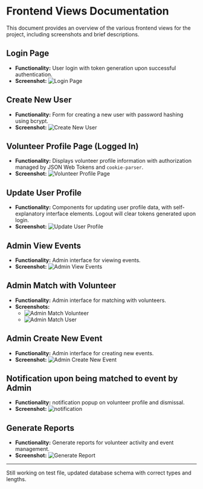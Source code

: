 # Frontend Views Documentation

This document provides an overview of the various frontend views for the project, including screenshots and brief descriptions.

## Login Page

- **Functionality:** User login with token generation upon successful authentication.
- **Screenshot:**
  ![Login Page](https://github.com/user-attachments/assets/04dfea37-874b-4129-ad25-4be77e6d06f1)

## Create New User

- **Functionality:** Form for creating a new user with password hashing using bcrypt.
- **Screenshot:**
  ![Create New User](https://github.com/user-attachments/assets/88643ccd-a9dc-475e-8e7a-d56ef49204a9)

## Volunteer Profile Page (Logged In)

- **Functionality:** Displays volunteer profile information with authorization managed by JSON Web Tokens and `cookie-parser`.
- **Screenshot:**
  ![Volunteer Profile Page](https://github.com/user-attachments/assets/9f8bc68f-0284-48b7-8fa7-2cdca2959b2f)

## Update User Profile

- **Functionality:** Components for updating user profile data, with self-explanatory interface elements. Logout will clear tokens generated upon login.
- **Screenshot:**
  ![Update User Profile](https://github.com/user-attachments/assets/3fcfbbbf-d15b-4104-9128-9a4f3595ed14)

## Admin View Events

- **Functionality:** Admin interface for viewing events.
- **Screenshot:**
  ![Admin View Events](https://github.com/user-attachments/assets/98a097a4-5660-4b01-aadb-2b054e0b282a)

## Admin Match with Volunteer

- **Functionality:** Admin interface for matching with volunteers.
- **Screenshots:**
  - ![Admin Match Volunteer](https://github.com/user-attachments/assets/42c7cab3-bacf-426f-a56d-bf610e23a9f9)
  - ![Admin Match User](https://github.com/user-attachments/assets/20e87905-0333-4be5-8be0-b1efb055caef)

## Admin Create New Event

- **Functionality:** Admin interface for creating new events.
- **Screenshot:**
  ![Admin Create New Event](https://github.com/user-attachments/assets/bfa1591d-cf47-46e6-83e0-7198c3aef862)

## Notification upon being matched to event by Admin

- **Functionality:** notification popup on volunteer profile and dismissal.
- **Screenshot:**
  ![notification](https://github.com/user-attachments/assets/1aaee248-880a-4c97-b95b-ede3a1fba30c)


## Generate Reports

- **Functionality:** Generate reports for volunteer activity and event management.
- **Screenshot:**
  ![Generate Report](https://github.com/user-attachments/assets/89434013-3703-4b13-823c-8c42a105b3d2)

---

Still working on test file, updated database schema with correct types and lengths.
